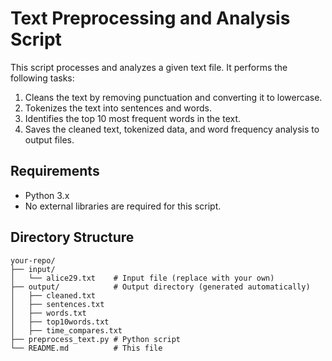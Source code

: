 # Text Preprocessing and Analysis Script

This script processes and analyzes a given text file. It performs the following tasks:
1. Cleans the text by removing punctuation and converting it to lowercase.
2. Tokenizes the text into sentences and words.
3. Identifies the top 10 most frequent words in the text.
4. Saves the cleaned text, tokenized data, and word frequency analysis to output files.

## Requirements
- Python 3.x
- No external libraries are required for this script.

## Directory Structure
```plaintext
your-repo/
├── input/
│   └── alice29.txt    # Input file (replace with your own)
├── output/            # Output directory (generated automatically)
│   ├── cleaned.txt
│   ├── sentences.txt
│   ├── words.txt
│   ├── top10words.txt
│   ├── time_compares.txt
├── preprocess_text.py # Python script
└── README.md          # This file
